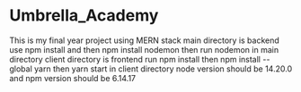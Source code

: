 # Umbrella_Academy
This is my final year project using MERN stack
main directory is backend use npm install and then npm install nodemon then run nodemon in main directory
client directory is frontend run npm install then npm install --global yarn then yarn start in client directory
node version should be 14.20.0 and npm version should be 6.14.17
